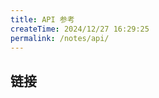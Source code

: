 ```yaml
---
title: API 参考
createTime: 2024/12/27 16:29:25
permalink: /notes/api/
---
```


## 链接

<LinkCard icon="twemoji:airplane-departure" title="开始使用" href="https://furniturebench.lunadeer.cn/" />

<LinkCard icon="unjs:unpdf" title="使用教程" href="/notes/bench/new-model/" />

<LinkCard icon="vscode-icons:file-type-dtd" title="源码仓库" href="https://github.com/FurnitureCore/FurnitureBench/tree/dev/furniture" />
